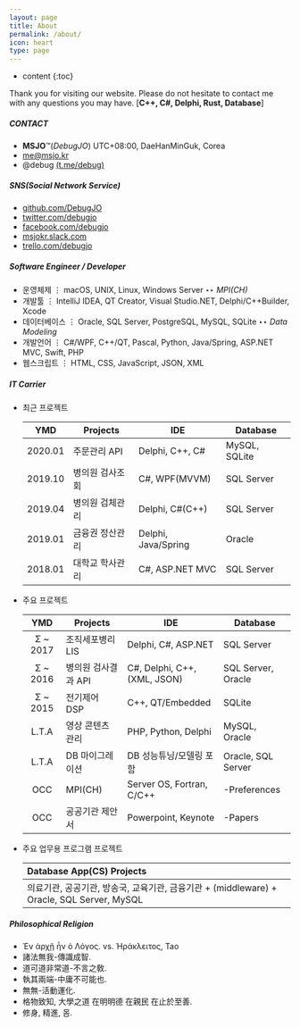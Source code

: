```yaml
---
layout: page
title: About
permalink: /about/
icon: heart
type: page
---
```


* content
{:toc}

Thank you for visiting our website. Please do not hesitate to contact me with any questions you may have. [**C++, C#, Delphi, Rust, Database**] 

##### CONTACT
* **MSJO**™(*DebugJO*) UTC+08:00, DaeHanMinGuk, Corea
* <i class="fa fa-envelope" aria-hidden="true"></i> me@msjo.kr
* <i class="fa fa-telegram" aria-hidden="true"></i> @debug [(t.me/debug)](https://t.me/debug)

##### SNS(Social Network Service)
* <i class="fa fa-github" aria-hidden="true"></i> [github.com/DebugJO](https://github.com/DebugJO)
* <i class="fa fa-twitter" aria-hidden="true"></i> [twitter.com/debugjo](https://twitter.com/debugjo)
* <i class="fa fa-facebook-official" aria-hidden="true"></i> [facebook.com/debugjo](https://www.facebook.com/debugjo)
* <i class="fa fa-slack" aria-hidden="true"></i> [msjokr.slack.com](https://msjokr.slack.com/)
* <i class="fa fa-trello" aria-hidden="true"></i> [trello.com/debugjo](https://trello.com/debugjo)

##### Software Engineer / Developer
* 운영체제 ⋮ macOS, UNIX, Linux, Windows Server ‣‣ *MPI(CH)*
* 개발툴 ⋮ IntelliJ IDEA, QT Creator, Visual Studio.NET, Delphi/C++Builder, Xcode
* 데이터베이스 ⋮ Oracle, SQL Server, PostgreSQL, MySQL, SQLite ‣‣ *Data Modeling*
* 개발언어 ⋮ C#/WPF, C++/QT, Pascal, Python, Java/Spring, ASP.NET MVC, Swift, PHP
* 웹스크립트 ⋮ HTML, CSS, JavaScript, JSON, XML

##### IT Carrier
* 최근 프로젝트

	| YMD | Projects | IDE | Database |
	| :---: | -------- | --- | -------- |
	| 2020.01 | 주문관리 API | Delphi, C++, C# | MySQL, SQLite |
	| 2019.10 | 병의원 검사조회 | C#, WPF(MVVM) | SQL Server |
	| 2019.04 | 병의원 검체관리 | Delphi, C#(C++) | SQL Server |
	| 2019.01 | 금융권 정산관리 | Delphi,  Java/Spring | Oracle |
	| 2018.01 | 대학교 학사관리 | C#, ASP.NET MVC | SQL Server |
	
* 주요 프로젝트

	| YMD | Projects | IDE | Database |
	| :---: | -------- | --- | -------- |
	| Σ ~ 2017 | 조직세포병리 LIS | Delphi, C#, ASP.NET | SQL Server |
	| Σ ~ 2016 | 병의원 검사결과 API | C#, Delphi, C++, (XML, JSON) | SQL Server, Oracle |
	| Σ ~ 2015 | 전기제어 DSP | C++, QT/Embedded | SQLite |
	| L.T.A | 영상 콘텐츠 관리 | PHP, Python, Delphi  | MySQL, Oracle |
	| L.T.A | DB 마이그레이션 | DB 성능튜닝/모델링 포함 | Oracle, SQL Server |
	| OCC | MPI(CH) | Server OS, Fortran, C/C++ | -Preferences |
	| OCC | 공공기관 제안서 | Powerpoint, Keynote | -Papers |
	
* 주요 업무용 프로그램 프로젝트
	
	| Database App(CS) Projects |
	| :-------- |
	| 의료기관, 공공기관, 방송국, 교육기관, 금융기관 + (middleware) + Oracle, SQL Server, MySQL |	

##### Philosophical Religion
* Ἐν ἀρχῇ ἦν ὁ Λόγος. vs. Ήράκλειτος, Tao
* 諸法無我-傳識成智.
* 道可道非常道-不言之敎.
* 執其兩端-中庸不可能也.
* 無無-活動運化.
* 格物致知, 大學之道 在明明德 在親民 在止於至善.
* 修身, 精進, 몸.
